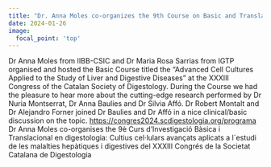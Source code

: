 ```yaml
---
title: "Dr. Anna Moles co-organizes the 9th Course on Basic and Translational Research in Digestive Diseases: Advanced Cell Cultures Applied to the Study of Liver and Digestive Diseases at the XXXIII Congress of the Catalan Society of Digestology."
date: 2024-01-26
image:
  focal_point: 'top'
---
```


Dr Anna Moles from IIBB-CSIC and Dr Maria Rosa Sarrias from IGTP organised and hosted the Basic Course titled the “Advanced Cell Cultures Applied to the Study of Liver and Digestive Diseases” at the XXXIII Congress of the Catalan Society of Digestology. During the Course we had the pleasure to hear more about the cutting-edge research performed by Dr Nuria Montserrat, Dr Anna Baulies and Dr Silvia Affó. Dr Robert Montalt and Dr Alejandro Forner joined Dr Baulies and Dr Affó in a nice clinical/basic discussion on the topic.
https://congres2024.scdigestologia.org/programa
Dr Anna Moles co-organises the 9è Curs d’Investigació Bàsica i Translacional en digestologia: Cultius cel·lulars avançats aplicats a l´estudi de les malalties hepàtiques i digestives del XXXIII Congrés de la Societat Catalana de Digestologia